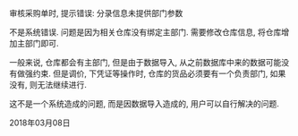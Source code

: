 审核采购单时, 提示错误: 分录信息未提供部门参数

不是系统错误. 问题是因为相关仓库没有绑定主部门. 需要修改仓库信息, 将仓库增加主部门即可.

一般来说, 仓库都会有主部门, 但是由于数据导入, 从之前数据库中来的数据可能没有做强约束. 但是调价, 下凭证等操作时, 仓库的货品必须要有一个负责部门, 如果没有, 则无法继续进行.

这不是一个系统造成的问题, 而是因数据导入造成的, 用户可以自行解决的问题.

2018年03月08日
